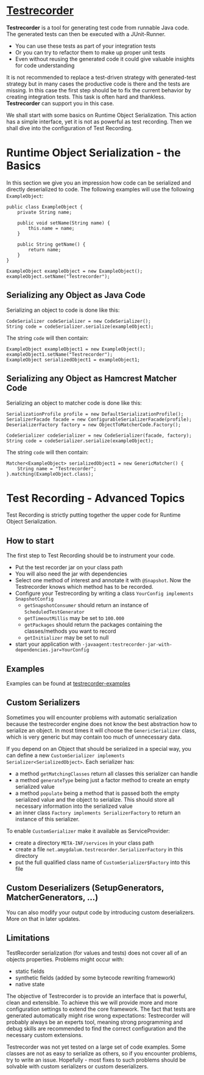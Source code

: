 [Testrecorder](http://testrecorder.amygdalum.net/)
============

__Testrecorder__ is a tool for generating test code from runnable Java code. The generated tests can then be executed with a JUnit-Runner.

* You can use these tests as part of your integration tests
* Or you can try to refactor them to make up proper unit tests
* Even without reusing the generated code it could give valuable insights for code understanding

It is not recommended to replace a test-driven strategy with generated-test strategy but in many cases the productive code is there and the tests are missing. In this case the first step should be to fix the current behavior by creating integration tests. This task is often hard and thankless. __Testrecorder__ can support you in this case.

We shall start with some basics on Runtime Object Serialization. This action has a simple interface, yet it is not as powerful as test recording. Then we shall dive into the configuration of Test Recording.

Runtime Object Serialization - the Basics
=========================================

In this section we give you an impression how code can be serialized and directly deserialized to code. The following examples will use the following `ExampleObject`:

    public class ExampleObject {
        private String name;
    
        public void setName(String name) {
            this.name = name;
        }
    
        public String getName() {
            return name;
        }
    }

    ExampleObject exampleObject = new ExampleObject();
    exampleObject.setName("Testrecorder");

Serializing any Object as Java Code
-----------------------------------
Serializing an object to code is done like this:

	CodeSerializer codeSerializer = new CodeSerializer();
	String code = codeSerializer.serialize(exampleObject);

The string `code` will then contain:

	ExampleObject exampleObject1 = new ExampleObject();
	exampleObject1.setName("Testrecorder");
	ExampleObject serializedObject1 = exampleObject1;


Serializing any Object as Hamcrest Matcher Code
-----------------------------------------------
Serializing an object to matcher code  is done like this:

	SerializationProfile profile = new DefaultSerializationProfile();
	SerializerFacade facade = new ConfigurableSerializerFacade(profile);
	DeserializerFactory factory = new ObjectToMatcherCode.Factory();
					
	CodeSerializer codeSerializer = new CodeSerializer(facade, factory);
	String code = codeSerializer.serialize(exampleObject);

The string `code` will then contain:

	Matcher<ExampleObject> serializedObject1 = new GenericMatcher() {
        String name = "Testrecorder";
    }.matching(ExampleObject.class);

Test Recording - Advanced Topics
================================

Test Recording is strictly putting together the upper code for Runtime Object Serialization. 

How to start
------------
The first step to Test Recording should be to instrument your code.

- Put the test recorder jar on your class path
- You will also need the jar with dependencies
- Select one method of interest and annotate it with `@Snapshot`. Now the Testrecorder knows which method has to be recorded.
- Configure your Testrecording by writing a class `YourConfig implements SnapshotConfig`
  - `getSnapshotConsumer` should return an instance of `ScheduledTestGenerator`
  - `getTimeoutMillis` may be set to `100.000`
  - `getPackages` should return the packages containing the classes/methods you want to record
  - `getInitializer` may be set to null 
- start your application with `-javaagent:testrecorder-jar-with-dependencies.jar=YourConfig`

Examples
--------
Examples can be found at [testrecorder-examples](https://github.com/almondtools/testrecorder-examples)

Custom Serializers
------------------
Sometimes you will encounter problems with automatic serialization because the testrecorder engine does not know the best abstraction how to serialize an object. In most times it will choose the `GenericSerializer` class, which is very generic but may contain too much of unnecessary data.

If you depend on an Object that should be serialized in a special way, you can define a new `CustomSerializer implements Serializer<SerializedObject>`. Each serializer has:
- a method `getMatchingClasses` return all classes this serializer can handle
- a method `generateType` being just a factor method to create an empty serialized value
- a method `populate` being a method that is passed both the empty serialized value and the object to serialize. This should store all necessary information into the serialized value
- an inner class `Factory implements SerializerFactory` to return an instance of this serializer. 

To enable `CustomSerializer` make it available as ServiceProvider:
- create a directory `META-INF/services` in your class path
- create a file `net.amygdalum.testrecorder.SerializerFactory` in this directory
- put the full qualified class name of `CustomSerializer$Factory` into this file   


Custom Deserializers (SetupGenerators, MatcherGenerators, ...) 
--------------------------------------------------------------
You can also modify your output code by introducing custom deserializers. More on that in later updates.

Limitations
-----------
TestRecorder serialization (for values and tests) does not cover all of an objects properties. Problems might occur with:
- static fields
- synthetic fields (added by some bytecode rewriting framework)
- native state

The objective of Testrecorder is to provide an interface that is powerful, clean and extensible. To achieve this we will provide more and more configuration settings to extend the core framework. The fact that tests are generated automatically might rise wrong expectations: Testrecorder will probably always be an experts tool, meaning strong programming and debug skills are recommended to find the correct configuration and the necessary custom extensions.

Testrecorder was not yet tested on a large set of code examples. Some classes are not as easy to serialize as others, so if you encounter problems, try to write an issue. Hopefully - most fixes to such problems should be solvable with custom serializers or custom deserializers. 

